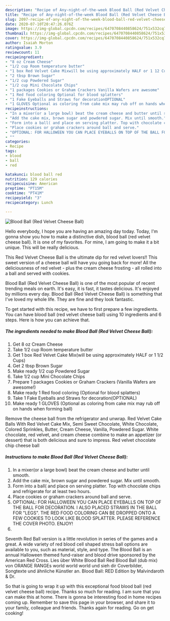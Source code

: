 ```yaml
---
description: "Recipe of Any-night-of-the-week Blood Ball (Red Velvet Cheese Ball)"
title: "Recipe of Any-night-of-the-week Blood Ball (Red Velvet Cheese Ball)"
slug: 2097-recipe-of-any-night-of-the-week-blood-ball-red-velvet-cheese-ball
date: 2020-07-10T20:47:26.076Z
image: https://img-global.cpcdn.com/recipes/6470708440858624/751x532cq70/blood-ball-red-velvet-cheese-ball-recipe-main-photo.jpg
thumbnail: https://img-global.cpcdn.com/recipes/6470708440858624/751x532cq70/blood-ball-red-velvet-cheese-ball-recipe-main-photo.jpg
cover: https://img-global.cpcdn.com/recipes/6470708440858624/751x532cq70/blood-ball-red-velvet-cheese-ball-recipe-main-photo.jpg
author: Isaiah Morton
ratingvalue: 3.9
reviewcount: 11
recipeingredient:
- "8 oz Cream Cheese"
- "1/2 cup Room temperature butter"
- "1 box Red Velvet Cake Mixwill be using approximately HALF or 1 12 Cups"
- "2 tbsp Brown Sugar"
- "1/2 cup Powdered Sugar"
- "1/2 cup Mini Chocolate Chips"
- "1 packages Cookies or Graham Crackers Vanilla Wafers are awesome"
- "1 Red food coloring Optional for blood splatters"
- "1 Fake Eyeballs and Straws for decorationOPTIONAL"
- "1 GLOVES Optional as coloring from cake mix may rub off on hands when forming ball"
recipeinstructions:
- "In a mixer(or a large bowl) beat the cream cheese and butter until smooth."
- "Add the cake mix, brown sugar and powdered sugar. Mix until smooth."
- "Form into a ball( and place on serving platter. Top with chocolate chips and refrigerate for at least two hours."
- "Place cookies or graham crackers around ball and serve."
- "OPTIONAL: FOR HALLOWEEN YOU CAN PLACE EYEBALLS ON TOP OF THE BALL FOR DECORATION. I ALSO PLACED STRAWS IN THE BALL FOR &#34;LEGS&#34;. THE RED FOOD COLORING CAN BE DROPPED ONTO A FEW COOKIES TO LOOK LIKE BLOOD SPLATTER. PLEASE REFERENCE THE COVER PHOTO. ENJOY!"
- ""
categories:
- Recipe
tags:
- blood
- ball
- red

katakunci: blood ball red 
nutrition: 129 calories
recipecuisine: American
preptime: "PT15M"
cooktime: "PT41M"
recipeyield: "3"
recipecategory: Lunch

---
```



![Blood Ball (Red Velvet Cheese Ball)](https://img-global.cpcdn.com/recipes/6470708440858624/751x532cq70/blood-ball-red-velvet-cheese-ball-recipe-main-photo.jpg)

Hello everybody, I hope you are having an amazing day today. Today, I'm gonna show you how to make a distinctive dish, blood ball (red velvet cheese ball). It is one of my favorites. For mine, I am going to make it a bit unique. This will be really delicious.

This Red Velvet Cheese Ball is the ultimate dip for red velvet lovers!! This sweet version of a cheese ball will have you going back for more! All the deliciousness of red velvet - plus the cream cheese frosting - all rolled into a ball and served with cookies.

Blood Ball (Red Velvet Cheese Ball) is one of the most popular of recent trending meals on earth. It's easy, it is fast, it tastes delicious. It's enjoyed by millions every day. Blood Ball (Red Velvet Cheese Ball) is something that I've loved my whole life. They are fine and they look fantastic.


To get started with this recipe, we have to first prepare a few ingredients. You can have blood ball (red velvet cheese ball) using 10 ingredients and 6 steps. Here is how you can achieve that.

<!--inarticleads1-->

##### The ingredients needed to make Blood Ball (Red Velvet Cheese Ball):

1. Get 8 oz Cream Cheese
1. Take 1/2 cup Room temperature butter
1. Get 1 box Red Velvet Cake Mix(will be using approximately HALF or 1 1/2 Cups)
1. Get 2 tbsp Brown Sugar
1. Make ready 1/2 cup Powdered Sugar
1. Take 1/2 cup Mini Chocolate Chips
1. Prepare 1 packages Cookies or Graham Crackers (Vanilla Wafers are awesome!)
1. Make ready 1 Red food coloring (Optional for blood splatters)
1. Take 1 Fake Eyeballs and Straws for decoration(OPTIONAL)
1. Make ready 1 GLOVES (Optional as coloring from cake mix may rub off on hands when forming ball)


Remove the cheese ball from the refrigerator and unwrap. Red Velvet Cake Balls With Red Velvet Cake Mix, Semi Sweet Chocolate, White Chocolate, Colored Sprinkles, Butter, Cream Cheese, Vanilla, Powdered Sugar. White chocolate, red velvet, and cream cheese combine to make an appetizer (or dessert) that is both delicious and sure to impress. Red velvet chocolate chip cheese ball 

<!--inarticleads2-->

##### Instructions to make Blood Ball (Red Velvet Cheese Ball):

1. In a mixer(or a large bowl) beat the cream cheese and butter until smooth.
1. Add the cake mix, brown sugar and powdered sugar. Mix until smooth.
1. Form into a ball( and place on serving platter. Top with chocolate chips and refrigerate for at least two hours.
1. Place cookies or graham crackers around ball and serve.
1. OPTIONAL: FOR HALLOWEEN YOU CAN PLACE EYEBALLS ON TOP OF THE BALL FOR DECORATION. I ALSO PLACED STRAWS IN THE BALL FOR &#34;LEGS&#34;. THE RED FOOD COLORING CAN BE DROPPED ONTO A FEW COOKIES TO LOOK LIKE BLOOD SPLATTER. PLEASE REFERENCE THE COVER PHOTO. ENJOY!
1. 


Seventh Red Ball version is a little revolution in series of the games and a great. A wide variety of red blood cell shaped stress ball options are available to you, such as material, style, and type. The Blood Ball is an annual Halloween themed fund-raiser and blood drive sponsored by the American Red Cross. Lies über White Blood Ball Red Blood Ball (dub mix) von ORANGE RANGEs world world world und sieh dir Coverbilder, Songtexte und ähnliche Künstler an. Blood Ball: RED Edition by Malvindaroth &amp; Dr. 

So that is going to wrap it up with this exceptional food blood ball (red velvet cheese ball) recipe. Thanks so much for reading. I am sure that you can make this at home. There is gonna be interesting food in home recipes coming up. Remember to save this page in your browser, and share it to your family, colleague and friends. Thanks again for reading. Go on get cooking!
